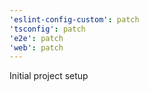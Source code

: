 ```yaml
---
'eslint-config-custom': patch
'tsconfig': patch
'e2e': patch
'web': patch
---
```


Initial project setup
